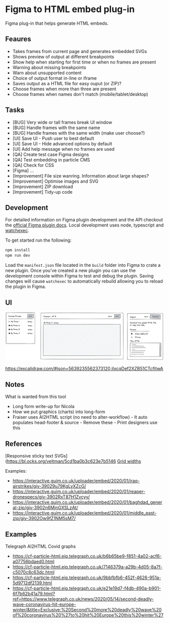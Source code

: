 # Figma to HTML embed plug-in

Figma plug-in that helps generate HTML embeds.

## Feaures

- Takes frames from current page and generates embedded SVGs
- Shows preview of output at different breakpoints
- Show help when starting for first time or when no frames are present
- Warning about missing breakpoints
- Warn about unsupported content
- Choice of output format in-line or iframe
- Saves output as a HTML file for easy ouput (or ZIP)?
- Choose frames when more than three are present
- Choose frames when names don't match (mobile/tablet/desktop)

## Tasks

- [BUG] Very wide or tall frames break UI window
- [BUG] Handle frames with the same name
- [BUG] Handle frames with the same width (make user choose?)
- [UI] Save UI - Push user to best default
- [UI] Save UI - Hide advanced options by default
- [UI] Add help message when no frames are used
- [QA] Create test case Figma designs
- [QA] Test embedding in particle CMS
- [QA] Check for CSS
- [Figma] ...
- [Improvement] File size wanring. Information about large shapes?
- [Improvement] Optimise images and SVG
- [Improvement] ZIP download
- [Improvement] Tidy-up code

## Development

For detailed information on Figma plugin development and the API checkout the
[official Figma plugin docs](https://www.figma.com/plugin-docs/intro/). Local
development uses node, typescript and [watchexec](https://github.com/watchexec/watchexec).

To get started run the following:

```bash
npm install
npm run dev
```

Load the `manifest.json` file located in the `build` folder into Figma to crate
a new plugin. Once you've created a new plugin you can use the development console
within Figma to test and debug the plugin. Saving changes will cause `watchexec`
to automatically rebuild allowing you to reload the plugin in Figma.

## UI

![UI drawing](docs/ux-figma-to-html-UI.png)

https://excalidraw.com/#json=5639235562373120,iIxcqDef2XZB51CTcfitwA

## Notes

What is wanted from this tool

- Long form write-up for Nicola
- How we put graphics (charts) into long-form
- Fraiser uses AI2HTML script (no need to alter-workflow) - It auto populates head-footer & source - Remove these - Print designers use this

## References

[Responsive sticky text SVGs](https://bl.ocks.org/veltman/5cd1ba0b3c623e7b5146
[Grid widths](https://docs.google.com/spreadsheets/d/1AxeiLKKsQn7pq6wFKcKsSbAgR44K8CA1cLyBYre64IY/edit?ts=5ebd2636#gid=0)

Examples:

- https://interactive.guim.co.uk/uploader/embed/2020/01/iraq-airstrikes/giv-39029u79KgLyXZcG/
- https://interactive.guim.co.uk/uploader/embed/2020/01/reaper-dronespecs/giv-3902RxT87H1Zvcyy/
- https://interactive.guim.co.uk/uploader/embed/2020/01/baghdad_general-zip/giv-3902n6MjnGXSLzAt/
- https://interactive.guim.co.uk/uploader/embed/2020/01/middle_east-zip/giv-3902Ow9fZ1NM5sM7/

## Examples

Telegraph AI2HTML Covid graphs

- https://cf-particle-html.eip.telegraph.co.uk/b6b65be9-f851-4a02-acf6-a07756bdaed0.html
- https://cf-particle-html.eip.telegraph.co.uk/7146379a-a29b-4d05-8a7f-c5070c8c63dc.html
- https://cf-particle-html.eip.telegraph.co.uk/9bbfbfb6-452f-4626-951a-5d9712df2139.html
- https://cf-particle-html.eip.telegraph.co.uk/e21e19d7-f4db-490a-b901-6f7b62b41a79.html?ref=https://www.telegraph.co.uk/news/2020/05/14/second-deadly-wave-coronavirus-hit-europe-winter/&title=Exclusive:%20Second%20more%20deadly%20wave%20of%20coronavirus%20%27to%20hit%20Europe%20this%20winter%27
